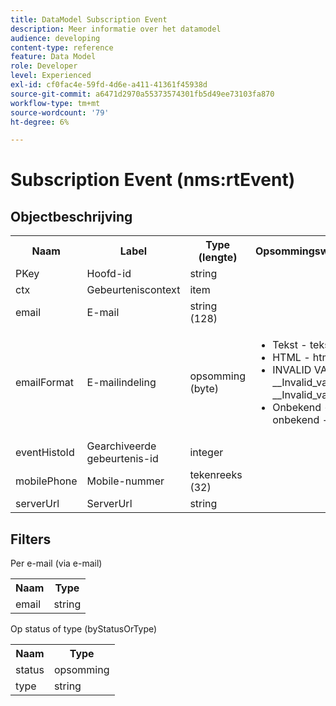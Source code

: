 ```yaml
---
title: DataModel Subscription Event
description: Meer informatie over het datamodel
audience: developing
content-type: reference
feature: Data Model
role: Developer
level: Experienced
exl-id: cf0fac4e-59fd-4d6e-a411-41361f45938d
source-git-commit: a6471d2970a55373574301fb5d49ee73103fa870
workflow-type: tm+mt
source-wordcount: '79'
ht-degree: 6%

---
```


# Subscription Event (nms:rtEvent)

## Objectbeschrijving

<table>
    <tr>
        <th>Naam</th>
        <th>Label</th>
        <th>Type (lengte)</th>
        <th>Opsommingswaarden</th>
    </tr>
    <tr>
        <td>PKey</td>
        <td>Hoofd-id</td>
        <td>string </td>
        <td> </td>
    </tr>
    <tr>
        <td>ctx</td>
        <td>Gebeurteniscontext</td>
        <td>item </td>
        <td> </td>
    </tr>
    <tr>
        <td>email</td>
        <td>E-mail</td>
        <td>string (128)</td>
        <td> </td>
    </tr>
    <tr>
        <td>emailFormat</td>
        <td>E-mailindeling</td>
        <td>opsomming (byte) </td>
        <td>
            <ul>
            <li>Tekst - tekst - 1</li>
            <li>HTML - html - 2</li>
            <li>INVALID VALUE - __Invalid_value__ - __Invalid_value__</li>
            <li>Onbekend - onbekend - 0</li>
            </ul>
        </td>
    </tr>
    <tr>
        <td>eventHistoId</td>
        <td>Gearchiveerde gebeurtenis-id</td>
        <td>integer </td>
        <td> </td>
    </tr>
    <tr>
        <td>mobilePhone</td>
        <td>Mobile-nummer</td>
        <td>tekenreeks (32)</td>
        <td> </td>
    </tr>
    <tr>
        <td>serverUrl</td>
        <td>ServerUrl</td>
        <td>string </td>
        <td> </td>
    </tr>
</table>

## Filters

Per e-mail (via e-mail)

<table>
    <tr>
    <th>Naam</th>
    <th>Type</th>
    </tr>
    <tr>
    <td>email</td>
    <td>string</td>
    </tr>
</table>

Op status of type (byStatusOrType)

<table>
        <tr>
        <th>Naam</th>
        <th>Type</th>
        </tr>
        <tr>
        <td>status</td>
        <td>opsomming</td>
        </tr>
        <tr>
        <td>type</td>
        <td>string</td>
        </tr>
    </table>
